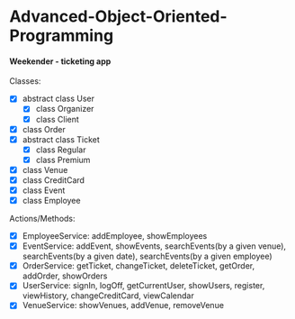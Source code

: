 # Advanced-Object-Oriented-Programming


#### Weekender - ticketing app

Classes:
- [x] abstract class User
     - [x] class Organizer
     - [x] class Client
- [x] class Order
- [x] abstract class Ticket
     - [x] class Regular
     - [x] class Premium
- [x] class Venue
- [x] class CreditCard
- [x] class Event
- [x] class Employee

Actions/Methods:
- [x] EmployeeService: addEmployee, showEmployees
- [x] EventService: addEvent, showEvents, searchEvents(by a given venue), searchEvents(by a given date), searchEvents(by a given employee)
- [x] OrderService: getTicket, changeTicket, deleteTicket, getOrder, addOrder, showOrders
- [x] UserService: signIn, logOff, getCurrentUser, showUsers, register, viewHistory, changeCreditCard, viewCalendar
- [x] VenueService: showVenues, addVenue, removeVenue
